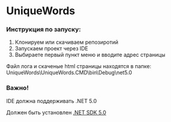 # UniqueWords

### Инструкция по запуску:
1) Клонируем или скачиваем репозиротий
2) Запускаем проект через IDE
3) Выбираете первый пункт меню и вводите адрес страницы

Файл лога и скаченые html страницы находятся в папке:
UniqueWords\UniqueWords.CMD\bin\Debug\net5.0

### Важно!
IDE должна поддерживать .NET 5.0

Должен быть установлен [.NET SDK 5.0](https://dotnet.microsoft.com/download/dotnet/5.0)
